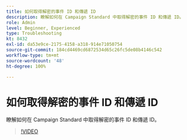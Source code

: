 ```yaml
---
title: 如何取得解密的事件 ID 和傳遞 ID
description: 瞭解如何在 Campaign Standard 中取得解密的事件 ID 和傳遞 ID。
role: Admin
level: Beginner, Experienced
type: Troubleshooting
kt: 8432
exl-id: da53e9ce-2175-4158-a318-914e71050754
source-git-commit: 184cd4469cd6872534d65c26fc5de08b4146c542
workflow-type: tm+mt
source-wordcount: '48'
ht-degree: 100%

---
```


# 如何取得解密的事件 ID 和傳遞 ID

瞭解如何在 Campaign Standard 中取得解密的事件 ID 和傳遞 ID。

>[!VIDEO](https://video.tv.adobe.com/v/335989?quality=12)
